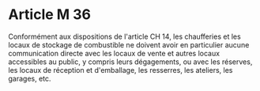 # Article M 36

Conformément aux dispositions de l'article CH 14, les chaufferies et les locaux de stockage de combustible ne doivent avoir en particulier aucune communication directe avec les locaux de vente et autres locaux accessibles au public, y compris leurs dégagements, ou avec les réserves, les locaux  de  réception  et  d'emballage,  les  resserres,  les  ateliers,  les garages, etc.
